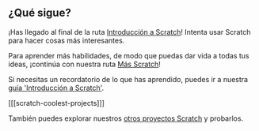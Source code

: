 ## ¿Qué sigue?

¡Has llegado al final de la ruta [Introducción a Scratch](https://projects.raspberrypi.org/en/pathways/scratch-intro)! Intenta usar Scratch para hacer cosas más interesantes.

Para aprender más habilidades, de modo que puedas dar vida a todas tus ideas, ¡continúa con nuestra ruta [Más Scratch](https://projects.raspberrypi.org/en/pathways/more-scratch)!

Si necesitas un recordatorio de lo que has aprendido, puedes ir a nuestra [guía 'Introducción a Scratch'](https://projects.raspberrypi.org/en/projects/getting-started-scratch).

[[[scratch-coolest-projects]]]

También puedes explorar nuestros [otros proyectos Scratch](https://projects.raspberrypi.org/en/projects?software%5B%5D=scratch&curriculum%5B%5D=%201) y probarlos.